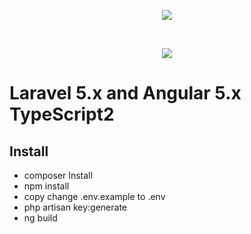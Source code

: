 <p align="center"><img src="https://laravel.com/assets/img/components/logo-laravel.svg"></p>
<br>
<p align="center"><img src="https://angular.io/assets/images/logos/angular/shield-large.svg"></p>

# Laravel 5.x and Angular 5.x TypeScript2 

## Install
- composer Install
- npm install
- copy change .env.example to .env
- php artisan key:generate
- ng build


